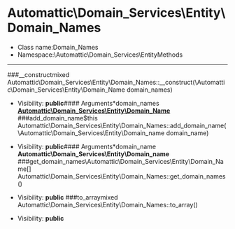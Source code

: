 Automattic\Domain_Services\Entity\Domain_Names
===============
* Class name:Domain_Names
* Namespace:\Automattic\Domain_Services\EntityMethods
-------
###__constructmixed Automattic\Domain_Services\Entity\Domain_Names::__construct(\Automattic\Domain_Services\Entity\Domain_Name domain_names)



* Visibility: **public**#### Arguments*domain_names **[Automattic\Domain_Services\Entity\Domain_Name](Automattic-Domain_Services-Entity-Domain_Name.md)**
###add_domain_name$this Automattic\Domain_Services\Entity\Domain_Names::add_domain_name(\Automattic\Domain_Services\Entity\Domain_name domain_name)



* Visibility: **public**#### Arguments*domain_name **Automattic\Domain_Services\Entity\Domain_name**
###get_domain_names\Automattic\Domain_Services\Entity\Domain_Name[] Automattic\Domain_Services\Entity\Domain_Names::get_domain_names()



* Visibility: **public**
###to_arraymixed Automattic\Domain_Services\Entity\Domain_Names::to_array()



* Visibility: **public**
